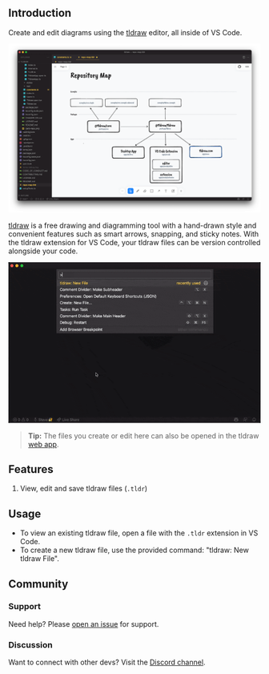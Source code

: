 ## Introduction

Create and edit diagrams using the [tldraw](https://tldraw.com/) editor, all inside of VS Code.

![A screenshot of tldraw in VS Code](./assets/screenshot.png)

[tldraw](https://tldraw.com) is a free drawing and diagramming tool with a hand-drawn style and convenient features such as smart arrows, snapping, and sticky notes. With the tldraw extension for VS Code, your tldraw files can be version controlled alongside your code.

![A recording of tldraw in VS Code](./assets/recording.gif)

> **Tip:** The files you create or edit here can also be opened in the tldraw [web app](https://tldraw.com).

## Features

1. View, edit and save tldraw files (`.tldr`)

## Usage

- To view an existing tldraw file, open a file with the `.tldr` extension in VS Code.
- To create a new tldraw file, use the provided command: "tldraw: New tldraw File".

## Community

### Support

Need help? Please [open an issue](https://github.com/tldraw/tldraw/issues/new/choose) for support.

### Discussion

Want to connect with other devs? Visit the [Discord channel](https://discord.gg/SBBEVCA4PG).
